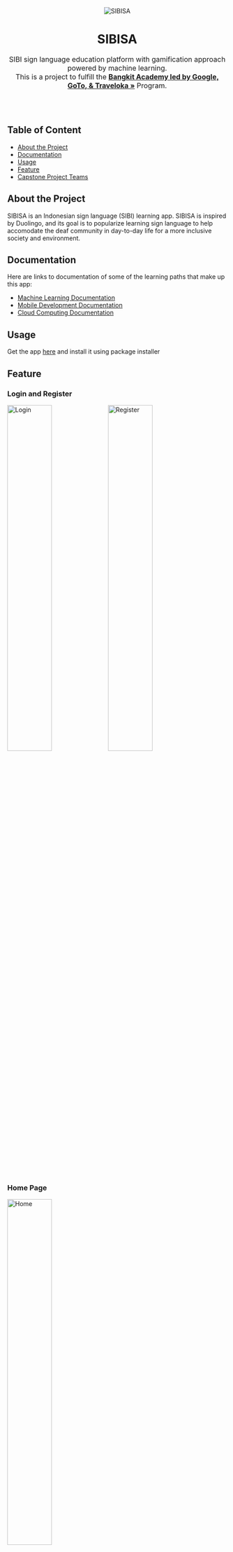 <div align="center">
    <img src="./img/SIBISA-vector.png" alt="SIBISA">
    <h1><strong>SIBISA</strong></h1>
    <p style="font-size:16px">
    SIBI sign language education platform with gamification approach powered by machine learning.</br>
    This is a project to fulfill the  <a href="https://grow.google/intl/id_id/bangkit/"><strong>Bangkit Academy led by Google, GoTo, & Traveloka »</strong></a> Program.
    </p>
</div>

</br>
</br>

## Table of Content
* [About the Project](#about-the-project)
* [Documentation](#documentation)
* [Usage](#usage)
* [Feature](#feature)
* [Capstone Project Teams](#capstone-project-teams)

## About the Project
SIBISA is an Indonesian sign language (SIBI) learning app. SIBISA is inspired by Duolingo, and its goal is to popularize learning sign language to help accomodate the deaf community in day-to-day life for a more inclusive society and environment.

## Documentation
Here are links to documentation of some of the learning paths that make up this app:
* [Machine Learning Documentation](https://github.com/SIBISA-github/sibisa-ml)
* [Mobile Development Documentation](https://github.com/SIBISA-github/sibisa-android)
* [Cloud Computing Documentation](https://github.com/SIBISA-github/sibisa-be)

## Usage
Get the app [here](https://drive.google.com/uc?export=download&id=18qhUjT0vGtwQ665TcCA1UzamvOGEzi7U) and install it using package installer

## Feature
### Login and Register
<div float="left">
    <img src="./img/login.jpg" alt="Login" width=45%>
    <img src="./img/register.jpg" alt="Register" width=45%>
</div>

### Home Page
<img src="./img/home.jpg" alt="Home" width=45%>

### Lesson
<img src="./img/lesson.jpg" alt="Lesson" width=45%>

### Exercise
<img src="./img/exercise.jpg" alt="Exercise" width=45%>

### Quiz
<img src="./img/quiz.jpg" alt="Quiz" width=45%>

### Quiz Result
<div float="left">
    <img src="./img/congrats.jpg" alt="Congrats" width=45%>
    <img src="./img/failed.jpg" alt="Failed" width=45%>
</div>

### Leaderboard
<img src="./img/leaderboard.jpg" alt="Leaderboard" width=45%>

### Profile Menu
<img src="./img/profile.jpg" alt="profile" width=45%>

</br>

## Capstone Project Teams
| Name                           | Bangkit ID | LinkedIn Profile                                |
|--------------------------------|------------|-------------------------------------------------|
| Muh Ichlasul Amal              | M7004F0176 | https://www.linkedin.com/in/muh-ichlasul-amal/  |
| Randy Zakya Suchrady           | M2002F0098 | https://www.linkedin.com/in/randyzakya/         |
| Fakhri Nail Wibowo             | A2002F0093 | https://www.linkedin.com/in/fakhrinail/         |
| Verydian Triwidodo             | A2387F2942 | https://www.linkedin.com/in/verydian-triwidodo/ |
| Kadek Dwi Bagus Ananta Udayana | C2002F0097 | https://www.linkedin.com/in/dwibagus154/        |
| Mohammad Tauchid               | C2004F0322 | https://www.linkedin.com/in/mohammad-tauchid/   |